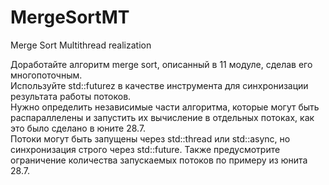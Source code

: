 # MergeSortMT
Merge Sort Multithread realization

Доработайте алгоритм merge sort, описанный в 11 модуле, сделав его многопоточным.\
Используйте std::futurez в качестве инструмента для синхронизации результата работы потоков.\
Нужно определить независимые части алгоритма, которые могут быть распараллелены и запустить их вычисление в отдельных потоках, как это было сделано в юните 28.7.\
Потоки могут быть запущены через std::thread или std::async, но синхронизация строго через std::future. Также предусмотрите ограничение количества запускаемых потоков по примеру из юнита 28.7.
